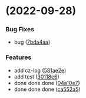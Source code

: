 #  (2022-09-28)


### Bug Fixes

* bug ([7bda4aa](https://github.com/99874405/umi4/commit/7bda4aa3c5036c36b7b69b75c1e80160505ba365))


### Features

* add cz-log ([581ae2e](https://github.com/99874405/umi4/commit/581ae2e65c5743cd9c5a2d8004bad8be49848969))
* add test ([30118e6](https://github.com/99874405/umi4/commit/30118e634f52728b78eb18ceb29518685115d951))
* done done done ([04a10e7](https://github.com/99874405/umi4/commit/04a10e77303d48b12094842f2ca5e4dadd48d071))
* done done done ([ca552a5](https://github.com/99874405/umi4/commit/ca552a58bd0e1b55c33dbf4a27cec5feabb926b0))




